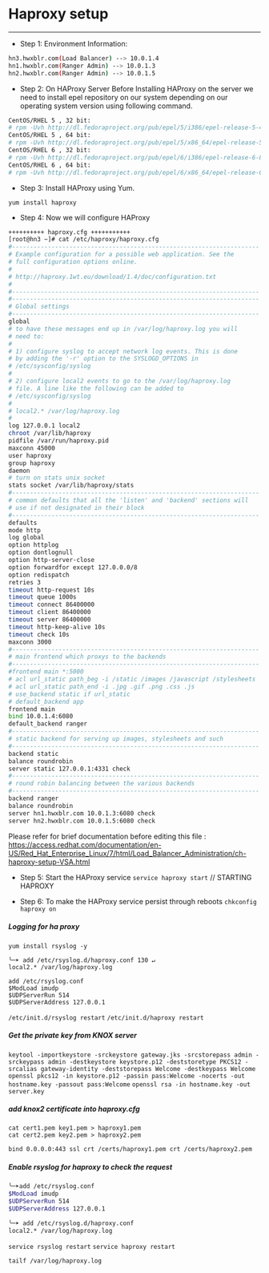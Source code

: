 # Haproxy setup

************************************************************************************* 
* Step 1: Environment Information: 

```sh
hn3.hwxblr.com(Load Balancer) --> 10.0.1.4 
hn1.hwxblr.com(Ranger Admin) --> 10.0.1.3 
hn2.hwxblr.com(Ranger Admin) --> 10.0.1.5 
```

* Step 2: On HAProxy Server 
Before Installing HAProxy on the server we need to install epel repository on our system depending on our operating system version using following command. 

```sh
CentOS/RHEL 5 , 32 bit: 
# rpm -Uvh http://dl.fedoraproject.org/pub/epel/5/i386/epel-release-5-4.noarch.rpm 
CentOS/RHEL 5 , 64 bit: 
# rpm -Uvh http://dl.fedoraproject.org/pub/epel/5/x86_64/epel-release-5-4.noarch.rpm 
CentOS/RHEL 6 , 32 bit: 
# rpm -Uvh http://dl.fedoraproject.org/pub/epel/6/i386/epel-release-6-8.noarch.rpm 
CentOS/RHEL 6 , 64 bit: 
# rpm -Uvh http://dl.fedoraproject.org/pub/epel/6/x86_64/epel-release-6-8.noarch.rpm 
```

* Step 3: Install HAProxy using Yum. 

`yum install haproxy `

* Step 4: Now we will configure HAProxy 
```bash
++++++++++ haproxy.cfg +++++++++++
[root@hn3 ~]# cat /etc/haproxy/haproxy.cfg
#---------------------------------------------------------------------
# Example configuration for a possible web application. See the
# full configuration options online.
#
# http://haproxy.1wt.eu/download/1.4/doc/configuration.txt
#
#---------------------------------------------------------------------
#---------------------------------------------------------------------
# Global settings
#---------------------------------------------------------------------
global
# to have these messages end up in /var/log/haproxy.log you will
# need to:
#
# 1) configure syslog to accept network log events. This is done
# by adding the '-r' option to the SYSLOGD_OPTIONS in
# /etc/sysconfig/syslog
#
# 2) configure local2 events to go to the /var/log/haproxy.log
# file. A line like the following can be added to
# /etc/sysconfig/syslog
#
# local2.* /var/log/haproxy.log
#
log 127.0.0.1 local2
chroot /var/lib/haproxy
pidfile /var/run/haproxy.pid
maxconn 45000
user haproxy
group haproxy
daemon
# turn on stats unix socket
stats socket /var/lib/haproxy/stats
#---------------------------------------------------------------------
# common defaults that all the 'listen' and 'backend' sections will
# use if not designated in their block
#---------------------------------------------------------------------
defaults
mode http
log global
option httplog
option dontlognull
option http-server-close
option forwardfor except 127.0.0.0/8
option redispatch
retries 3
timeout http-request 10s
timeout queue 1000s
timeout connect 86400000
timeout client 86400000
timeout server 86400000
timeout http-keep-alive 10s
timeout check 10s
maxconn 3000
#---------------------------------------------------------------------
# main frontend which proxys to the backends
#---------------------------------------------------------------------
#frontend main *:5000
# acl url_static path_beg -i /static /images /javascript /stylesheets
# acl url_static path_end -i .jpg .gif .png .css .js
# use_backend static if url_static
# default_backend app
frontend main
bind 10.0.1.4:6080
default_backend ranger
#---------------------------------------------------------------------
# static backend for serving up images, stylesheets and such
#---------------------------------------------------------------------
backend static
balance roundrobin
server static 127.0.0.1:4331 check
#---------------------------------------------------------------------
# round robin balancing between the various backends
#---------------------------------------------------------------------
backend ranger
balance roundrobin
server hn1.hwxblr.com 10.0.1.3:6080 check
server hn2.hwxblr.com 10.0.1.5:6080 check
```

Please refer for brief documentation before editing this file : https://access.redhat.com/documentation/en-US/Red_Hat_Enterprise_Linux/7/html/Load_Balancer_Administration/ch-haproxy-setup-VSA.html 

* Step 5: Start the HAProxy service 
`service haproxy start` // STARTING HAPROXY 

* Step 6: To make the HAProxy service persist through reboots 
`chkconfig haproxy on`


##### Logging for ha proxy

`yum install rsyslog -y`
```shell
╰─➤ add /etc/rsyslog.d/haproxy.conf 130 ↵
local2.* /var/log/haproxy.log
```
```shell
add /etc/rsyslog.conf
$ModLoad imudp
$UDPServerRun 514
$UDPServerAddress 127.0.0.1
```
`/etc/init.d/rsyslog restart`
`/etc/init.d/haproxy restart`


##### Get the private key from KNOX server 
`keytool -importkeystore -srckeystore gateway.jks -srcstorepass admin -srckeypass admin -destkeystore keystore.p12 -deststoretype PKCS12 -srcalias gateway-identity -deststorepass Welcome -destkeypass Welcome`
`openssl pkcs12 -in keystore.p12 -passin pass:Welcome -nocerts -out hostname.key -passout pass:Welcome`
`openssl rsa -in hostname.key -out server.key `

##### add knox2 certificate into haproxy.cfg
```    
cat cert1.pem key1.pem > haproxy1.pem 
cat cert2.pem key2.pem > haproxy2.pem 
```
`bind 0.0.0.0:443 ssl crt /certs/haproxy1.pem crt /certs/haproxy2.pem`

##### Enable rsyslog for haproxy to check the request 
```bash
╰─➤add /etc/rsyslog.conf 
$ModLoad imudp 
$UDPServerRun 514 
$UDPServerAddress 127.0.0.1 
```
```sh
╰─➤ add /etc/rsyslog.d/haproxy.conf 
local2.* /var/log/haproxy.log 
```
`service rsyslog restart` 
`service haproxy restart`

`tailf /var/log/haproxy.log`
